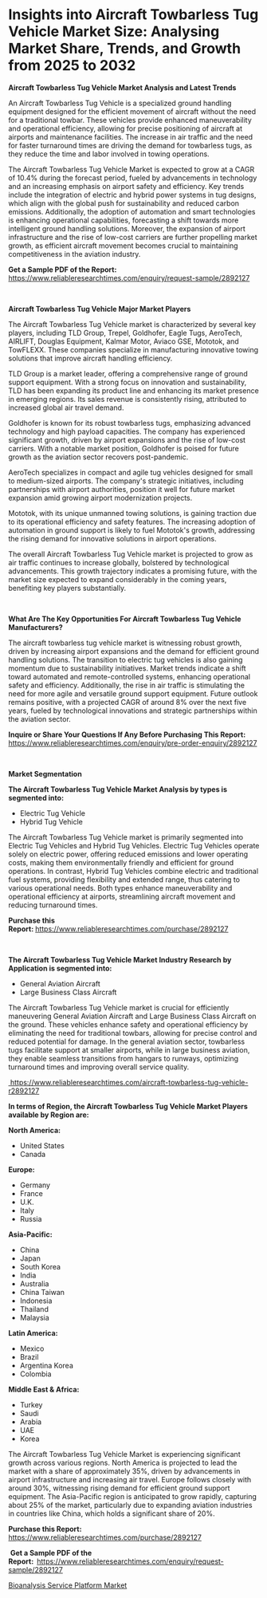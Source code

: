 <p><h1>Insights into Aircraft Towbarless Tug Vehicle Market Size: Analysing Market Share, Trends, and Growth from 2025 to 2032</h1></p><p><strong>Aircraft Towbarless Tug Vehicle Market Analysis and Latest Trends</strong></p>
<p><p>An Aircraft Towbarless Tug Vehicle is a specialized ground handling equipment designed for the efficient movement of aircraft without the need for a traditional towbar. These vehicles provide enhanced maneuverability and operational efficiency, allowing for precise positioning of aircraft at airports and maintenance facilities. The increase in air traffic and the need for faster turnaround times are driving the demand for towbarless tugs, as they reduce the time and labor involved in towing operations.</p><p>The Aircraft Towbarless Tug Vehicle Market is expected to grow at a CAGR of 10.4% during the forecast period, fueled by advancements in technology and an increasing emphasis on airport safety and efficiency. Key trends include the integration of electric and hybrid power systems in tug designs, which align with the global push for sustainability and reduced carbon emissions. Additionally, the adoption of automation and smart technologies is enhancing operational capabilities, forecasting a shift towards more intelligent ground handling solutions. Moreover, the expansion of airport infrastructure and the rise of low-cost carriers are further propelling market growth, as efficient aircraft movement becomes crucial to maintaining competitiveness in the aviation industry.</p></p>
<p><strong>Get a Sample PDF of the Report:&nbsp;</strong> <a href="https://www.reliableresearchtimes.com/enquiry/request-sample/2892127?utm_campaign=2642&utm_medium=2&utm_source=Github&utm_content=ia&utm_term=15032025&utm_id=aircraft-towbarless-tug-vehicle">https://www.reliableresearchtimes.com/enquiry/request-sample/2892127</a></p>
<p>&nbsp;</p>
<p><strong>Aircraft Towbarless Tug Vehicle Major Market Players</strong></p>
<p><p>The Aircraft Towbarless Tug Vehicle market is characterized by several key players, including TLD Group, Trepel, Goldhofer, Eagle Tugs, AeroTech, AIRLIFT, Douglas Equipment, Kalmar Motor, Aviaco GSE, Mototok, and TowFLEXX. These companies specialize in manufacturing innovative towing solutions that improve aircraft handling efficiency.</p><p>TLD Group is a market leader, offering a comprehensive range of ground support equipment. With a strong focus on innovation and sustainability, TLD has been expanding its product line and enhancing its market presence in emerging regions. Its sales revenue is consistently rising, attributed to increased global air travel demand.</p><p>Goldhofer is known for its robust towbarless tugs, emphasizing advanced technology and high payload capacities. The company has experienced significant growth, driven by airport expansions and the rise of low-cost carriers. With a notable market position, Goldhofer is poised for future growth as the aviation sector recovers post-pandemic.</p><p>AeroTech specializes in compact and agile tug vehicles designed for small to medium-sized airports. The company's strategic initiatives, including partnerships with airport authorities, position it well for future market expansion amid growing airport modernization projects.</p><p>Mototok, with its unique unmanned towing solutions, is gaining traction due to its operational efficiency and safety features. The increasing adoption of automation in ground support is likely to fuel Mototok's growth, addressing the rising demand for innovative solutions in airport operations.</p><p>The overall Aircraft Towbarless Tug Vehicle market is projected to grow as air traffic continues to increase globally, bolstered by technological advancements. This growth trajectory indicates a promising future, with the market size expected to expand considerably in the coming years, benefiting key players substantially.</p></p>
<p>&nbsp;</p>
<p><strong>What Are The Key Opportunities For Aircraft Towbarless Tug Vehicle Manufacturers?</strong></p>
<p><p>The aircraft towbarless tug vehicle market is witnessing robust growth, driven by increasing airport expansions and the demand for efficient ground handling solutions. The transition to electric tug vehicles is also gaining momentum due to sustainability initiatives. Market trends indicate a shift toward automated and remote-controlled systems, enhancing operational safety and efficiency. Additionally, the rise in air traffic is stimulating the need for more agile and versatile ground support equipment. Future outlook remains positive, with a projected CAGR of around 8% over the next five years, fueled by technological innovations and strategic partnerships within the aviation sector.</p></p>
<p><strong>Inquire or Share Your Questions If Any Before Purchasing This Report:</strong> <a href="https://www.reliableresearchtimes.com/enquiry/pre-order-enquiry/2892127?utm_campaign=2642&utm_medium=2&utm_source=Github&utm_content=ia&utm_term=15032025&utm_id=aircraft-towbarless-tug-vehicle">https://www.reliableresearchtimes.com/enquiry/pre-order-enquiry/2892127</a></p>
<p>&nbsp;</p>
<p><strong>Market Segmentation</strong></p>
<p><strong>The Aircraft Towbarless Tug Vehicle Market Analysis by types is segmented into:</strong></p>
<p><ul><li>Electric Tug Vehicle</li><li>Hybrid Tug Vehicle</li></ul></p>
<p><p>The Aircraft Towbarless Tug Vehicle market is primarily segmented into Electric Tug Vehicles and Hybrid Tug Vehicles. Electric Tug Vehicles operate solely on electric power, offering reduced emissions and lower operating costs, making them environmentally friendly and efficient for ground operations. In contrast, Hybrid Tug Vehicles combine electric and traditional fuel systems, providing flexibility and extended range, thus catering to various operational needs. Both types enhance maneuverability and operational efficiency at airports, streamlining aircraft movement and reducing turnaround times.</p></p>
<p><strong>Purchase this Report:&nbsp;</strong><a href="https://www.reliableresearchtimes.com/purchase/2892127?utm_campaign=2642&utm_medium=2&utm_source=Github&utm_content=ia&utm_term=15032025&utm_id=aircraft-towbarless-tug-vehicle">https://www.reliableresearchtimes.com/purchase/2892127</a></p>
<p>&nbsp;</p>
<p><strong>The Aircraft Towbarless Tug Vehicle Market Industry Research by Application is segmented into:</strong></p>
<p><ul><li>General Aviation Aircraft</li><li>Large Business Class Aircraft</li></ul></p>
<p><p>The Aircraft Towbarless Tug Vehicle market is crucial for efficiently maneuvering General Aviation Aircraft and Large Business Class Aircraft on the ground. These vehicles enhance safety and operational efficiency by eliminating the need for traditional towbars, allowing for precise control and reduced potential for damage. In the general aviation sector, towbarless tugs facilitate support at smaller airports, while in large business aviation, they enable seamless transitions from hangars to runways, optimizing turnaround times and improving overall service quality.</p></p>
<p><a href="https://www.reliableresearchtimes.com/aircraft-towbarless-tug-vehicle-r2892127?utm_campaign=2642&utm_medium=2&utm_source=Github&utm_content=ia&utm_term=15032025&utm_id=aircraft-towbarless-tug-vehicle">&nbsp;https://www.reliableresearchtimes.com/aircraft-towbarless-tug-vehicle-r2892127</a></p>
<p><strong>In terms of Region, the Aircraft Towbarless Tug Vehicle Market Players available by Region are:</strong></p>
<p>
    <p> <strong> North America: </strong>
        <ul>
            <li>United States</li>
            <li>Canada</li>
        </ul>
        </p> 
    <p> <strong> Europe: </strong>
        <ul>
            <li>Germany</li>
            <li>France</li>
            <li>U.K.</li>
            <li>Italy</li>
            <li>Russia</li>
        </ul>
        </p> 
    <p> <strong> Asia-Pacific: </strong>
        <ul>
            <li>China</li>
            <li>Japan</li>
            <li>South Korea</li>
            <li>India</li>
            <li>Australia</li>
            <li>China Taiwan</li>
            <li>Indonesia</li>
            <li>Thailand</li>
            <li>Malaysia</li>
        </ul>
        </p> 
    <p> <strong> Latin America: </strong>
        <ul>
            <li>Mexico</li>
            <li>Brazil</li>
            <li>Argentina Korea</li>
            <li>Colombia</li>
        </ul>
        </p> 
    <p> <strong> Middle East & Africa: </strong>
        <ul>
            <li>Turkey</li>
            <li>Saudi</li>
            <li>Arabia</li>
            <li>UAE</li>
            <li>Korea</li>
        </ul>
    </p>
    </p>
<p><p>The Aircraft Towbarless Tug Vehicle Market is experiencing significant growth across various regions. North America is projected to lead the market with a share of approximately 35%, driven by advancements in airport infrastructure and increasing air travel. Europe follows closely with around 30%, witnessing rising demand for efficient ground support equipment. The Asia-Pacific region is anticipated to grow rapidly, capturing about 25% of the market, particularly due to expanding aviation industries in countries like China, which holds a significant share of 20%.</p></p>
<p><strong>Purchase this Report: </strong><a href="https://www.reliableresearchtimes.com/purchase/2892127?utm_campaign=2642&utm_medium=2&utm_source=Github&utm_content=ia&utm_term=15032025&utm_id=aircraft-towbarless-tug-vehicle">https://www.reliableresearchtimes.com/purchase/2892127</a></p>
<p>&nbsp;<strong>Get a Sample PDF of the Report:&nbsp;&nbsp;</strong><a href="https://www.reliableresearchtimes.com/enquiry/request-sample/2892127?utm_campaign=2642&utm_medium=2&utm_source=Github&utm_content=ia&utm_term=15032025&utm_id=aircraft-towbarless-tug-vehicle">https://www.reliableresearchtimes.com/enquiry/request-sample/2892127</a></p>
<p><strong></strong></p>
<p><p><a href="https://github.com/ParvinKhatun77/Market-Research-Report-List-1/blob/main/bioanalysis-service-platform-market.md?utm_campaign=2642&utm_medium=2&utm_source=Github&utm_content=ia&utm_term=15032025&utm_id=aircraft-towbarless-tug-vehicle">Bioanalysis Service Platform Market</a></p></p>